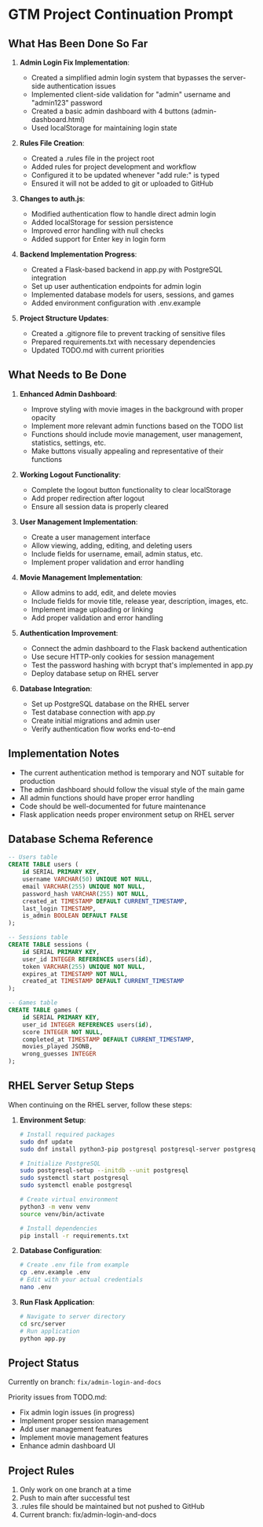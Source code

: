 # GTM Project Continuation Prompt

## What Has Been Done So Far

1. **Admin Login Fix Implementation**:
   - Created a simplified admin login system that bypasses the server-side authentication issues
   - Implemented client-side validation for "admin" username and "admin123" password
   - Created a basic admin dashboard with 4 buttons (admin-dashboard.html)
   - Used localStorage for maintaining login state

2. **Rules File Creation**:
   - Created a .rules file in the project root
   - Added rules for project development and workflow
   - Configured it to be updated whenever "add rule:" is typed
   - Ensured it will not be added to git or uploaded to GitHub

3. **Changes to auth.js**:
   - Modified authentication flow to handle direct admin login
   - Added localStorage for session persistence
   - Improved error handling with null checks
   - Added support for Enter key in login form

4. **Backend Implementation Progress**:
   - Created a Flask-based backend in app.py with PostgreSQL integration
   - Set up user authentication endpoints for admin login
   - Implemented database models for users, sessions, and games
   - Added environment configuration with .env.example

5. **Project Structure Updates**:
   - Created a .gitignore file to prevent tracking of sensitive files
   - Prepared requirements.txt with necessary dependencies
   - Updated TODO.md with current priorities

## What Needs to Be Done

1. **Enhanced Admin Dashboard**:
   - Improve styling with movie images in the background with proper opacity
   - Implement more relevant admin functions based on the TODO list
   - Functions should include movie management, user management, statistics, settings, etc.
   - Make buttons visually appealing and representative of their functions

2. **Working Logout Functionality**:
   - Complete the logout button functionality to clear localStorage
   - Add proper redirection after logout
   - Ensure all session data is properly cleared

3. **User Management Implementation**:
   - Create a user management interface
   - Allow viewing, adding, editing, and deleting users
   - Include fields for username, email, admin status, etc.
   - Implement proper validation and error handling

4. **Movie Management Implementation**:
   - Allow admins to add, edit, and delete movies
   - Include fields for movie title, release year, description, images, etc.
   - Implement image uploading or linking
   - Add proper validation and error handling

5. **Authentication Improvement**:
   - Connect the admin dashboard to the Flask backend authentication
   - Use secure HTTP-only cookies for session management
   - Test the password hashing with bcrypt that's implemented in app.py
   - Deploy database setup on RHEL server

6. **Database Integration**:
   - Set up PostgreSQL database on the RHEL server
   - Test database connection with app.py
   - Create initial migrations and admin user
   - Verify authentication flow works end-to-end

## Implementation Notes

- The current authentication method is temporary and NOT suitable for production
- The admin dashboard should follow the visual style of the main game
- All admin functions should have proper error handling
- Code should be well-documented for future maintenance
- Flask application needs proper environment setup on RHEL server

## Database Schema Reference

```sql
-- Users table
CREATE TABLE users (
    id SERIAL PRIMARY KEY,
    username VARCHAR(50) UNIQUE NOT NULL,
    email VARCHAR(255) UNIQUE NOT NULL,
    password_hash VARCHAR(255) NOT NULL,
    created_at TIMESTAMP DEFAULT CURRENT_TIMESTAMP,
    last_login TIMESTAMP,
    is_admin BOOLEAN DEFAULT FALSE
);

-- Sessions table
CREATE TABLE sessions (
    id SERIAL PRIMARY KEY,
    user_id INTEGER REFERENCES users(id),
    token VARCHAR(255) UNIQUE NOT NULL,
    expires_at TIMESTAMP NOT NULL,
    created_at TIMESTAMP DEFAULT CURRENT_TIMESTAMP
);

-- Games table
CREATE TABLE games (
    id SERIAL PRIMARY KEY,
    user_id INTEGER REFERENCES users(id),
    score INTEGER NOT NULL,
    completed_at TIMESTAMP DEFAULT CURRENT_TIMESTAMP,
    movies_played JSONB,
    wrong_guesses INTEGER
);
```

## RHEL Server Setup Steps

When continuing on the RHEL server, follow these steps:

1. **Environment Setup**:
   ```bash
   # Install required packages
   sudo dnf update
   sudo dnf install python3-pip postgresql postgresql-server postgresql-contrib
   
   # Initialize PostgreSQL
   sudo postgresql-setup --initdb --unit postgresql
   sudo systemctl start postgresql
   sudo systemctl enable postgresql
   
   # Create virtual environment
   python3 -m venv venv
   source venv/bin/activate
   
   # Install dependencies
   pip install -r requirements.txt
   ```

2. **Database Configuration**:
   ```bash
   # Create .env file from example
   cp .env.example .env
   # Edit with your actual credentials
   nano .env
   ```

3. **Run Flask Application**:
   ```bash
   # Navigate to server directory
   cd src/server
   # Run application
   python app.py
   ```

## Project Status

Currently on branch: `fix/admin-login-and-docs`

Priority issues from TODO.md:
- Fix admin login issues (in progress)
- Implement proper session management
- Add user management features
- Implement movie management features
- Enhance admin dashboard UI

## Project Rules

1. Only work on one branch at a time
2. Push to main after successful test
3. .rules file should be maintained but not pushed to GitHub
4. Current branch: fix/admin-login-and-docs
